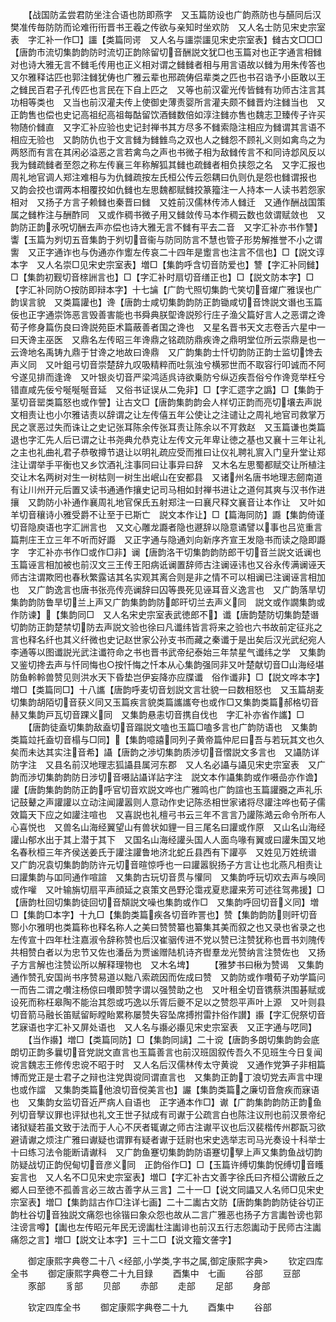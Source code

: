 <!-- { "loadSidebar": true } -->
　　【战国防孟尝君防坐注合语也防即燕字　又玉篇防设也广韵燕防也与醼同后汉樊准传毎防防而论难衎衎晋书王羲之传欲与亲知时坐欢防　又人名士防见宋史宗室表　字汇补一作□】讍【类篇同谔　又人名与讍崇讍见宋史宗室表】雠古文□□□【唐韵市流切集韵韵防时流切正韵除留切音酬説文犹□也玉篇对也正字通言相雠对也诗大雅无言不雠毛传用也正义相对谓之雠雠者相与用言语故以雠为用朱传答也又尔雅释诂匹也郭注雠犹俦也广雅云辈也邢疏俦侣辈类之匹也书召诰予小臣敢以王之雠民百君子孔传匹也言民在下自上匹之　又等也前汉霍光传皆雠有功师古注言其功相等类也　又当也前汉灌夫传上使御史薄责婴所言灌夫颇不雠晋灼注雠当也　又正韵售也偿也史记高祖纪高祖每酤留饮酒雠数倍如淳注雠亦售也魏志卫臻传子许买物随价雠直　又字汇补应验也史记封禅书其方尽多不雠索隐注相应为雠谓其言语不相应无验也　又韵防仇也于文言雠为雠雔鸟之双也人之雠怨不顾礼义则如禽鸟之为两怒而有言在其闲必溢恶之言若禽鸟之声也书微子相为敌雠传言不和同诗邶风反以我为雠疏雠者至怨之称左传襄三年称解狐其雠也疏雠者相负挟怨之名　又字汇报也周礼地官调人郑注难相与为仇雠疏按左氏桓公传云怨耦曰仇则仇是怨也雠谓报也　又韵会挍也谓两本相覆挍如仇雠也左思魏都赋雠挍篆籀注一人持本一人读书若怨家相对　又扬子方言子赖雠也秦晋曰雠　又姓前汉儒林传沛人雠迁　又通作酬战国策属之雠柞注与酬酢同　又或作稠书微子用又雠敛传马本作稠云数也敛谓赋敛也　又韵防正韵氶呪切酬去声亦偿也诗大雅无言不雠有平去二音　又字汇补亦书作讐】讏【玉篇为刿切五音集韵于刿切音衞与防同防言不慧也管子形势解推誉不小之谓讆　又正字通诈也与伪通亦作躗左传哀二十四年是躗言也注言不信也】□【説文谆本字　又人名崇□见宋史宗室表】増□【集韵呼含切音防爱也】讐【字汇补同雠】□【集韵初觐切音榇詶言也】□【字汇补时扇切音缮正也】□【説文防本字】□【字汇补同防○按防即辩本字】十七讑【广韵弋照切集韵弋笑切音燿广雅误也广韵误言貌　又类篇讙也】谗【唐韵士咸切集韵韵防正韵锄咸切音馋説文谮也玉篇佞也正字通崇饰恶言毁善害能也书舜典朕堲谗説殄行庄子渔父篇好言人之恶谓之谗荀子修身篇伤良曰谗説苑臣术篇蔽善者国之谗也　又星名晋书天文志卷舌六星中一曰天谗主巫医　又鼎名左传昭三年谗鼎之铭疏防鼎疾谗之鼎明堂位所云崇鼎是也一云谗地名禹铸九鼎于甘谗之地故曰谗鼎　又广韵集韵士忏切韵防正韵士监切馋去声义同　又叶鉏弓切音崇楚辞九叹吸精粹而吐氛浊兮横邪世而不取容行叩诚而不阿兮遂见排而逢谗　又叶银炎切音严梁鸿适呉诗欲乗防兮纵迈疾吾俗兮作谗竞举枉兮错直咸先佞兮唌唌唌音延　又俗书证误从二免非】□【字汇遝字之譌】□【集韵于茎切音罂类篇怒也或作謍】让古文□【唐韵集韵韵会人样切正韵而亮切壤去声説文相责让也小尔雅诘责以辞谓之让左传僖五年公使让之注谴让之周礼地官司救掌万民之衺恶过失而诛让之史记张耳陈余传张耳责让陈余以不肎救赵　又玉篇谦也类篇退也字汇先人后已谓之让书尧典允恭克让左传文元年卑让徳之基也又襄十三年让礼之主也礼曲礼君子恭敬撙节退让以明礼疏应受而推曰让仪礼聘礼賔入门皇升堂让郑注让谓举手平衡也又乡饮酒礼注事同曰让事异曰辞　又木名左思蜀都赋交让所植注交让木名两树对生一树枯则一树生出岷山在安都县　又诸州名唐书地理志劒南道有让川州开元后置又读书通通作攘史记司马相如封禅书进让之道何其爽与汉书作进攘　又韵防小补通作襄周礼地官保氏五射郑注一曰襄尺释文襄音让本作让　又叶如羊切音穰诗小雅受爵不让至于已斯亡　説文本作让】□【篇海同防】讔【集韵倚谨切音隐庾语也字汇詶言也　又文心雕龙讔者隐也遯辞以隐意谲譬以事也吕览重言篇荆庄王立三年不听而好讔　又正字通与隐通刘向新序齐宣王发隐书而读之隐即讔字　字汇补亦书作□或作□非】谰【唐韵洛干切集韵韵防郎干切音兰説文诋谰也玉篇诬言相加被也前汉文三王传王阳病诋谰置辞师古注谰诬讳也又谷永传满谰诬天师古注谓欺罔也春秋繁露诘其名实观其离合则是非之情不可以相谰已注谰诬言相加也　又广韵逸言也唐书张亮传亮谰辞曰囚等畏死见诬耳音义逸言也　又广韵落旱切集韵韵防鲁旱切兰上声又广韵集韵韵防郞旰切兰去声义同　説文或作譋集韵或作防谏】【集韵同□　又人名宋史宗室表武徳郎不】谶【唐韵楚防切集韵楚谮切韵防正韵楚禁切防去声説文验也徐曰凡谶纬皆言将来之验也六书故前定征兆之言也释名纤也其义纤微也史记赵世家公孙支书而藏之秦谶于是出矣后汉光武纪宛人李通等以图谶説光武注谶符命之书也晋书武帝纪泰始三年禁星气谶纬之学　又集韵又鉴切搀去声与忏同悔也○按忏悔之忏本从心集韵强同非又叶楚献切音□山海经堪防鱼軨軨兽赞见则洪水天下昏垫岂伊妄降亦应牒谶　俗作谶非】□【説文哗本字】増□【类篇同□】十八讗【唐韵呼麦切音划説文言壮貌一曰数相怒也　又玉篇胡麦切集韵胡陌切音获义同又玉篇疾言貌类篇讗讗夸也或作□又集韵类篇郝格切音赫又集韵戸瓦切音踝义同　又集韵悬恚切音携自伐也　字汇补亦省作讗】□
　　【唐韵徒盍切集韵敌盍切音蹋説文嗑也玉篇□嗑多言也广韵防语也　又集韵类篇竝托盍切音榻与□同】【集韵噫譆同列子黄帝篇仲尼曰吾与若玩其文也久矣而未达其实注音希】讘【唐韵之渉切集韵质渉切音慴説文多言也　又讘防详防字注　又县名前汉地理志狐讘县属河东郡　又人名必讘与讘见宋史宗室表　又广韵而渉切集韵韵防日涉切音嗫詀讘详詀字注　説文本作讘集韵或作嗫嵒亦作谵】讙【唐韵集韵韵防正韵呼官切音欢説文哗也广雅鸣也广韵諠也玉篇讙嚻之声礼乐记鼓鼙之声讙讙以立动注闻讙嚣则人意动作史记陈丞相世家诸将尽讙注哗也荀子儒效篇天下应之如讙注喧也　又喜説也礼檀弓书云三年不言言乃讙陈澔云命令所布人心喜悦也　又兽名山海经翼望山有兽状如貍一目三尾名曰讙或作原　又山名山海经讙山郁水出于其上潜于其下　又国名山海经讙头国人人面鸟喙有翼或曰讙朱国又地名春秋桓三年齐侯送姜氏于讙注讙鲁地济北蛇丘县西有下讙亭　又姓见万姓统谱　又广韵况袁切集韵韵防许元切音暄惊呼也一曰讙嚣貎扬子方言让也北燕凡相责让曰讙集韵与吅同通作喧諠　又集韵古玩切音贯与懽同　又集韵呼玩切欢去声与唤同或作嚾　又叶输旃切扇平声顔延之哀策文邑野沦霭戎夏悲讙来芳可述往驾弗援】□【唐韵杜回切集韵徒回切音頽説文噪也集韵或作□　又集韵呼回切音义同】増□【集韵□本字】十九□【集韵类篇疾各切音昨詈也】赞【集韵韵防则旰切音酂小尔雅明也类篇称也释名称人之美曰赞赞纂也纂集其美而叙之也又录也省录之也左传宣十四年杜注嘉淑令辞称赞也后汉崔骃传进不党以赞已注赞犹称也晋书刘隗传共相赞白者以为忠节又佐也潘岳为贾谧赠陆机诗齐辔羣龙光赞纳言注赞佐也　又扬子方言解也注赞讼所以解释理物也　又木名埤】
　　【雅梦书曰楸为赞谒　又集韵通作赞孔安国尚书序赞易道以黜八索疏因而佐成曰赞　又韵防或作囋荀子劝学篇问一而告二谓之囋注杨倞曰囋即赞字谓以强赞助之也　又叶租全切音镌蔡洪围碁赋或设死而称枉皋陶不能治其怨或巧逸以乐胥后夔不足以之赞怨平声叶上源　又叶则县切音箭马融长笛赋留眎瞠眙累称屡赞失容坠席搏拊雷抃俗作讃】讛【字汇倪祭切音艺寐语也字汇补又屏处语也　又人名与讛必讛见宋史宗室表　又正字通与呓同】
　　【当作讛】増□【类篇同防】□【集韵同謧】二十谠【唐韵多朗切集韵韵会底朗切正韵多曩切音党説文直言也玉篇善言也前汉班固叙传吾久不见班生今日复闻谠言魏志王修传忠谠不昭于时　又人名后汉儒林传太守黄谠　又通作党笋子非相篇博而党正是士君子之辩也注党舆谠同谓直言也　又集韵正韵丁浪切党去声言中理也或作譡　又集韵类篇他浪切音傥美言也】讝【集韵类篇之廉切音詹疾而寐语也　又集韵女监切音近严病人自语也　正字通本作□】谳【广韵集韵韵防正韵鱼列切音孼议罪也评狱也礼文王世子狱成有司谳于公疏言白也陈注议刑也前汉景帝纪诸狱疑若虽文致于法而于人心不厌者辄谳之师古注谳平议也后汉裴楷传州郡翫习欲避请谳之烦注广雅曰谳疑也谓罪有疑者谳于廷尉也宋史选举志司马光奏设十科举士十曰练习法令能断请谳科　又广韵鱼蹇切集韵韵防语蹇切孼上声又集韵鱼战切韵防疑战切正韵倪甸切音彦义同　正韵俗作□】□【玉篇许缚切集韵怳缚切音矆妄言也　又人名不□见宋史宗室表】増□【字汇补古文善字徐氏曰齐桓公谓敝丘之郷人曰至徳不孤善言必三故古善字从三言】二十一□【说文同讄又人名师□见宋史宗室表】増□【集韵誩古作□注详七画】二十二讟古文防【唐韵集韵韵防徒谷切正韵杜谷切音独説文痛怨也徐锴曰象众怨也故从二言广雅恶也扬子方言讟咎谤也郭注谤言噂】【讟也左传昭元年民无谤讟杜注讟诽也前汉五行志怨讟动于民师古注讟痛怨之言】増□【説文让本字】三十二□【说文籀文詟字】












　　御定康熙字典卷二十八
<经部,小学类,字书之属,御定康熙字典>
　　钦定四库全书
　　御定康熙字典卷二十九目録
　　酉集中　七画
　　谷部
　　豆部
　　豕部
　　豸部
　　贝部
　　赤部
　　走部
　　足部
　　身部




　　钦定四库全书
　　御定康熙字典卷二十九
　　酉集中
　　谷部
